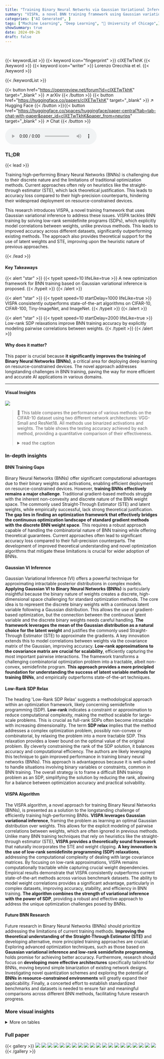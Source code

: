 ```yaml
---
title: "Training Binary Neural Networks via Gaussian Variational Inference and Low-Rank Semidefinite Programming"
summary: "VISPA, a novel BNN training framework using Gaussian variational inference and low-rank SDP, achieves state-of-the-art accuracy on various benchmarks."
categories: ["AI Generated", ]
tags: ["Machine Learning", "Deep Learning", "🏢 University of Chicago",]
showSummary: true
date: 2024-09-26
draft: false
---
```


<br>

{{< keywordList >}}
{{< keyword icon="fingerprint" >}} cIXETwTkhK {{< /keyword >}}
{{< keyword icon="writer" >}} Lorenzo Orecchia et el. {{< /keyword >}}
 
{{< /keywordList >}}

{{< button href="https://openreview.net/forum?id=cIXETwTkhK" target="_blank" >}}
↗ arXiv
{{< /button >}}
{{< button href="https://huggingface.co/papers/cIXETwTkhK" target="_blank" >}}
↗ Hugging Face
{{< /button >}}{{< button href="https://huggingface.co/spaces/huggingface/paper-central?tab=tab-chat-with-paper&paper_id=cIXETwTkhK&paper_from=neurips" target="_blank" >}}
↗ Chat
{{< /button >}}




<audio controls>
    <source src="https://ai-paper-reviewer.com/cIXETwTkhK/podcast.wav" type="audio/wav">
    Your browser does not support the audio element.
</audio>


### TL;DR


{{< lead >}}

Training high-performing Binary Neural Networks (BNNs) is challenging due to their discrete nature and the limitations of traditional optimization methods. Current approaches often rely on heuristics like the straight-through estimator (STE), which lack theoretical justification.  This leads to accuracy loss compared to their high-precision counterparts, hindering their widespread deployment on resource-constrained devices.



This research introduces VISPA, a novel training framework that uses Gaussian variational inference to address these issues.  VISPA tackles BNN training by solving low-rank semidefinite programs (SDPs), which explicitly model correlations between weights, unlike previous methods.  This leads to improved accuracy across different datasets, significantly outperforming existing methods.  The approach also provides theoretical support for the use of latent weights and STE, improving upon the heuristic nature of previous approaches. 

{{< /lead >}}


#### Key Takeaways

{{< alert "star" >}}
{{< typeit speed=10 lifeLike=true >}} A new optimization framework for BNN training based on Gaussian variational inference is proposed. {{< /typeit >}}
{{< /alert >}}

{{< alert "star" >}}
{{< typeit speed=10 startDelay=1000 lifeLike=true >}} VISPA consistently outperforms state-of-the-art algorithms on CIFAR-10, CIFAR-100, Tiny-ImageNet, and ImageNet. {{< /typeit >}}
{{< /alert >}}

{{< alert "star" >}}
{{< typeit speed=10 startDelay=2000 lifeLike=true >}} Low-rank SDP relaxations improve BNN training accuracy by explicitly modeling pairwise correlations between weights. {{< /typeit >}}
{{< /alert >}}

#### Why does it matter?
This paper is crucial because **it significantly improves the training of Binary Neural Networks (BNNs)**, a critical area for deploying deep learning on resource-constrained devices.  The novel approach addresses longstanding challenges in BNN training, paving the way for more efficient and accurate AI applications in various domains.

------
#### Visual Insights





![](https://ai-paper-reviewer.com/cIXETwTkhK/tables_7_1.jpg)

> 🔼 This table compares the performance of various methods on the CIFAR-10 dataset using two different network architectures: VGG-Small and ResNet18.  All methods use binarized activations and weights. The table shows the testing accuracy achieved by each method, providing a quantitative comparison of their effectiveness.
> <details>
> <summary>read the caption</summary>
> Table 1: Performance comparison by testing accuracy (%) on CIFAR-10 using VGG-Small and ResNet18 architectures with binarized activations and weights.
> </details>





### In-depth insights


#### BNN Training Gaps
Binary Neural Networks (BNNs) offer significant computational advantages due to their binary weights and activations, enabling efficient deployment on resource-constrained devices. However, **training BNNs effectively remains a major challenge**.  Traditional gradient-based methods struggle with the inherent non-convexity and discrete nature of the BNN weight space.  The commonly used Straight-Through Estimator (STE) and latent weights, while empirically successful, lack strong theoretical justification.  **The gap lies in finding an optimization framework that effectively bridges the continuous optimization landscape of standard gradient methods with the discrete BNN weight space**. This requires a robust approach capable of handling the combinatorial nature of BNN training while offering theoretical guarantees.  Current approaches often lead to significant accuracy loss compared to their full-precision counterparts.  The development of improved theoretical understanding and novel optimization algorithms that mitigate these limitations is crucial for wider adoption of BNNs.

#### Gaussian VI Inference
Gaussian Variational Inference (VI) offers a powerful technique for approximating intractable posterior distributions in complex models.  **Applying Gaussian VI to Binary Neural Networks (BNNs)** is particularly insightful because the binary nature of weights creates a discrete, high-dimensional space challenging for standard optimization methods. The core idea is to represent the discrete binary weights with a continuous latent variable following a Gaussian distribution. This allows the use of gradient-based optimization, but the connection between the continuous latent variable and the discrete binary weights needs careful handling.  **The framework leverages the mean of the Gaussian distribution as a natural choice for the latent weight** and justifies the commonly used Straight-Through Estimator (STE) to approximate the gradients. A key innovation extends this to model correlations between weights via the covariance matrix of the Gaussian, improving accuracy.  **Low-rank approximations to the covariance matrix are crucial for scalability**, efficiently capturing the most important pairwise interactions. The framework transforms a challenging combinatorial optimization problem into a tractable, albeit non-convex, semidefinite program.  **This approach provides a more principled foundation for understanding the success of latent variable methods for training BNNs**, and empirically outperforms state-of-the-art techniques.

#### Low-Rank SDP Relax
The heading 'Low-Rank SDP Relax' suggests a methodological approach within an optimization framework, likely concerning semidefinite programming (SDP).  **Low-rank** indicates a constraint or approximation to reduce computational complexity, making the method scalable for large-scale problems. This is crucial as full-rank SDPs often become intractable with increasing dimensionality. The term **SDP relax** implies that the method addresses a complex optimization problem, possibly non-convex or combinatorial, by relaxing the problem into a more tractable SDP. This relaxation provides a lower bound on the optimal value of the original problem.  By cleverly constraining the rank of the SDP solution, it balances accuracy and computational efficiency. The authors are likely leveraging this technique to gain improved performance in training binary neural networks (BNNs).  This approach is advantageous because it is well-suited to handle situations involving binary variables or constraints, common in BNN training. The overall strategy is to frame a difficult BNN training problem as an SDP, simplifying the solution by reducing the rank, allowing for a balance between optimization accuracy and practical solvability.

#### VISPA Algorithm
The VISPA algorithm, a novel approach for training Binary Neural Networks (BNNs), is presented as a solution to the longstanding challenge of efficiently training high-performing BNNs.  **VISPA leverages Gaussian variational inference**, framing the problem as learning an optimal Gaussian distribution over weights. This allows for the explicit modeling of pairwise correlations between weights, which are often ignored in previous methods.  Unlike many BNN training techniques that rely on heuristics like the straight-through estimator (STE), **VISPA provides a theoretically sound framework** that naturally incorporates the STE and weight clipping.  **A key innovation is the use of low-rank semidefinite programming (SDP) relaxations**, addressing the computational complexity of dealing with large covariance matrices. By focusing on low-rank approximations, VISPA remains computationally tractable while capturing crucial weight dependencies.  Empirical results demonstrate that VISPA consistently outperforms current state-of-the-art methods across various benchmark datasets. The ability to model weight correlations provides a significant advantage, particularly in complex datasets, improving accuracy, stability, and efficiency in BNN training.  **The algorithm combines the strength of variational inference with the power of SDP**, providing a robust and effective approach to address the unique optimization challenges posed by BNNs.

#### Future BNN Research
Future research in Binary Neural Networks (BNNs) should prioritize addressing the limitations of current training methods.  **Improving the theoretical understanding of the Straight-Through Estimator (STE)** and developing alternative, more principled training approaches are crucial. Exploring advanced optimization techniques, such as those based on **Gaussian variational inference and low-rank semidefinite programming**, holds promise for achieving better accuracy.  Furthermore, research should focus on **developing more effective architectures** specifically tailored for BNNs, moving beyond simple binarization of existing network designs.  Investigating novel quantization schemes and exploring the potential of **BNNs in resource-constrained environments** will greatly expand their applicability.  Finally, a concerted effort to establish standardized benchmarks and datasets is needed to ensure fair and meaningful comparisons across different BNN methods, facilitating future research progress.


### More visual insights




<details>
<summary>More on tables
</summary>


![](https://ai-paper-reviewer.com/cIXETwTkhK/tables_7_2.jpg)
> 🔼 This table compares the performance of different BNN training methods on three benchmark datasets (CIFAR-10, CIFAR-100, and Tiny-ImageNet) using two different network architectures (VGG16 and ResNet18).  The methods are evaluated based on their testing accuracy.  The table highlights the superior performance of the proposed VISPA method compared to existing state-of-the-art techniques, particularly on more complex datasets like CIFAR-100 and Tiny-ImageNet.
> <details>
> <summary>read the caption</summary>
> Table 2: Performance comparison by testing accuracy (%) of various approaches on CIFAR-10, CIFAR-100, and Tiny-ImageNet across VGG16 and ResNet18 architectures with binarized weights only. (†) indicates that results are obtained from the numbers reported by Ajanthan et al. [2021]. (*) indicates that results are obtained from the numbers reported by Le et al. [2022].
> </details>

![](https://ai-paper-reviewer.com/cIXETwTkhK/tables_7_3.jpg)
> 🔼 This table compares the performance of different methods for training binarized neural networks on the ImageNet dataset using the AlexNet architecture.  The comparison includes methods that use 1-bit weights and activations (W/A 1/1) and methods that use 1-bit weights and 32-bit activations (W/A 1/32). The table shows the Top-1 and Top-5 accuracy for each method.  The results highlight the performance of the proposed VISPA method in comparison to state-of-the-art approaches.
> <details>
> <summary>read the caption</summary>
> Table 3: Performance comparison by testing accuracy of various methods on ImageNet dataset at AlexNet. W/A denotes the bit-width of weights and activations.
> </details>

![](https://ai-paper-reviewer.com/cIXETwTkhK/tables_8_1.jpg)
> 🔼 This table compares the performance of various methods for training binary neural networks (BNNs) on the ImageNet dataset using the ResNet18 architecture.  The methods are categorized by whether they use 1-bit weights (W) and 1-bit activations (A), or 1-bit weights and 32-bit activations.  The table shows the Top-1 and Top-5 accuracy achieved by each method.  Top-1 accuracy indicates the percentage of images correctly classified into the most likely category, while Top-5 accuracy indicates the percentage of images correctly classified into one of the five most likely categories. The results highlight the relative performance of VISPA (the authors' proposed method) against other state-of-the-art methods.
> <details>
> <summary>read the caption</summary>
> Table 4: Performance comparison by testing accuracy of optimizers on ImageNet dataset across ResNet18 architectures. W/A denotes the bit-width of weights and activations.
> </details>

![](https://ai-paper-reviewer.com/cIXETwTkhK/tables_8_2.jpg)
> 🔼 This table compares the testing accuracy of various methods for training binary neural networks (BNNs) on three benchmark datasets: CIFAR-10, CIFAR-100, and Tiny-ImageNet.  Two different network architectures, VGG16 and ResNet18, are used for each dataset.  The table highlights the performance improvements achieved by the proposed VISPA method compared to several state-of-the-art BNN training techniques. Only weights are binarized in these experiments.
> <details>
> <summary>read the caption</summary>
> Table 2: Performance comparison by testing accuracy (%) of various approaches on CIFAR-10, CIFAR-100, and Tiny-ImageNet across VGG16 and ResNet18 architectures with binarized weights only. (†) indicates that results are obtained from the numbers reported by Ajanthan et al. [2021]. (*) indicates that results are obtained from the numbers reported by Le et al. [2022].
> </details>

![](https://ai-paper-reviewer.com/cIXETwTkhK/tables_9_1.jpg)
> 🔼 This table compares the testing accuracy achieved by different methods on the CIFAR-10 dataset using two different network architectures: VGG-Small and ResNet18.  Both architectures employ binarized activations and weights.  The table highlights the performance of the proposed method (VISPA) against several state-of-the-art approaches.
> <details>
> <summary>read the caption</summary>
> Table 1: Performance comparison by testing accuracy (%) on CIFAR-10 using VGG-Small and ResNet18 architectures with binarized activations and weights.
> </details>

</details>




### Full paper

{{< gallery >}}
<img src="https://ai-paper-reviewer.com/cIXETwTkhK/1.png" class="grid-w50 md:grid-w33 xl:grid-w25" />
<img src="https://ai-paper-reviewer.com/cIXETwTkhK/2.png" class="grid-w50 md:grid-w33 xl:grid-w25" />
<img src="https://ai-paper-reviewer.com/cIXETwTkhK/3.png" class="grid-w50 md:grid-w33 xl:grid-w25" />
<img src="https://ai-paper-reviewer.com/cIXETwTkhK/4.png" class="grid-w50 md:grid-w33 xl:grid-w25" />
<img src="https://ai-paper-reviewer.com/cIXETwTkhK/5.png" class="grid-w50 md:grid-w33 xl:grid-w25" />
<img src="https://ai-paper-reviewer.com/cIXETwTkhK/6.png" class="grid-w50 md:grid-w33 xl:grid-w25" />
<img src="https://ai-paper-reviewer.com/cIXETwTkhK/7.png" class="grid-w50 md:grid-w33 xl:grid-w25" />
<img src="https://ai-paper-reviewer.com/cIXETwTkhK/8.png" class="grid-w50 md:grid-w33 xl:grid-w25" />
<img src="https://ai-paper-reviewer.com/cIXETwTkhK/9.png" class="grid-w50 md:grid-w33 xl:grid-w25" />
<img src="https://ai-paper-reviewer.com/cIXETwTkhK/10.png" class="grid-w50 md:grid-w33 xl:grid-w25" />
<img src="https://ai-paper-reviewer.com/cIXETwTkhK/11.png" class="grid-w50 md:grid-w33 xl:grid-w25" />
<img src="https://ai-paper-reviewer.com/cIXETwTkhK/12.png" class="grid-w50 md:grid-w33 xl:grid-w25" />
<img src="https://ai-paper-reviewer.com/cIXETwTkhK/13.png" class="grid-w50 md:grid-w33 xl:grid-w25" />
<img src="https://ai-paper-reviewer.com/cIXETwTkhK/14.png" class="grid-w50 md:grid-w33 xl:grid-w25" />
<img src="https://ai-paper-reviewer.com/cIXETwTkhK/15.png" class="grid-w50 md:grid-w33 xl:grid-w25" />
<img src="https://ai-paper-reviewer.com/cIXETwTkhK/16.png" class="grid-w50 md:grid-w33 xl:grid-w25" />
<img src="https://ai-paper-reviewer.com/cIXETwTkhK/17.png" class="grid-w50 md:grid-w33 xl:grid-w25" />
<img src="https://ai-paper-reviewer.com/cIXETwTkhK/18.png" class="grid-w50 md:grid-w33 xl:grid-w25" />
<img src="https://ai-paper-reviewer.com/cIXETwTkhK/19.png" class="grid-w50 md:grid-w33 xl:grid-w25" />
<img src="https://ai-paper-reviewer.com/cIXETwTkhK/20.png" class="grid-w50 md:grid-w33 xl:grid-w25" />
{{< /gallery >}}